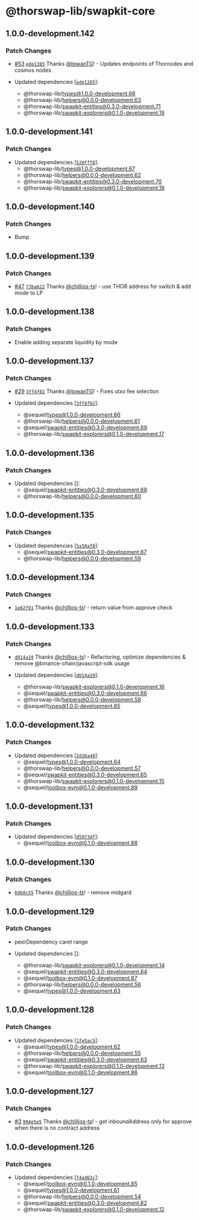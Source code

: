 # @thorswap-lib/swapkit-core

## 1.0.0-development.142

### Patch Changes

- [#53](https://github.com/thorswap/SwapKit/pull/53) [`ede1285`](https://github.com/thorswap/SwapKit/commit/ede1285e71d57a74dc4ef8a8a8fa615a1ab7244f) Thanks [@towanTG](https://github.com/towanTG)! - Updates endpoints of Thornodes and cosmos nodes

- Updated dependencies [[`ede1285`](https://github.com/thorswap/SwapKit/commit/ede1285e71d57a74dc4ef8a8a8fa615a1ab7244f)]:
  - @thorswap-lib/types@1.0.0-development.68
  - @thorswap-lib/helpers@0.0.0-development.63
  - @thorswap-lib/swapkit-entities@0.3.0-development.71
  - @thorswap-lib/swapkit-explorers@0.1.0-development.19

## 1.0.0-development.141

### Patch Changes

- Updated dependencies [[`520fff8`](https://github.com/thorswap/SwapKit/commit/520fff8cea4b0132211636e96a2ae94f46725e5b)]:
  - @thorswap-lib/types@1.0.0-development.67
  - @thorswap-lib/helpers@0.0.0-development.62
  - @thorswap-lib/swapkit-entities@0.3.0-development.70
  - @thorswap-lib/swapkit-explorers@0.1.0-development.18

## 1.0.0-development.140

### Patch Changes

- Bump

## 1.0.0-development.139

### Patch Changes

- [#47](https://github.com/thorswap/SwapKit/pull/47) [`73ba622`](https://github.com/thorswap/SwapKit/commit/73ba622353b6c9e23abc0c529a23e6a4422810f5) Thanks [@chillios-ts](https://github.com/chillios-ts)! - use THOR address for switch & add mode to LP

## 1.0.0-development.138

### Patch Changes

- Enable adding separate liquidity by mode

## 1.0.0-development.137

### Patch Changes

- [#29](https://github.com/thorswap/SwapKit/pull/29) [`3ff4f02`](https://github.com/thorswap/SwapKit/commit/3ff4f027d1064ecbf6c6c122c4eb6d950fce7562) Thanks [@towanTG](https://github.com/towanTG)! - Fixes utxo fee selection

- Updated dependencies [[`3ff4f02`](https://github.com/thorswap/SwapKit/commit/3ff4f027d1064ecbf6c6c122c4eb6d950fce7562)]:
  - @sequel/types@1.0.0-development.66
  - @thorswap-lib/helpers@0.0.0-development.61
  - @sequel/swapkit-entities@0.3.0-development.69
  - @thorswap-lib/swapkit-explorers@0.1.0-development.17

## 1.0.0-development.136

### Patch Changes

- Updated dependencies []:
  - @sequel/swapkit-entities@0.3.0-development.68
  - @thorswap-lib/helpers@0.0.0-development.60

## 1.0.0-development.135

### Patch Changes

- Updated dependencies [[`5a50af8`](https://github.com/thorswap/SwapKit/commit/5a50af87a3207426cc8dc9da2d7d751148fb89d1)]:
  - @sequel/swapkit-entities@0.3.0-development.67
  - @thorswap-lib/helpers@0.0.0-development.59

## 1.0.0-development.134

### Patch Changes

- [`1e82f91`](https://github.com/thorswap/SwapKit/commit/1e82f911773c9211ebe6d540130a22a95a6877b0) Thanks [@chillios-ts](https://github.com/chillios-ts)! - return value from approve check

## 1.0.0-development.133

### Patch Changes

- [`d014a19`](https://github.com/thorswap/SwapKit/commit/d014a193596511a1500b5851df78a734c86bb894) Thanks [@chillios-ts](https://github.com/chillios-ts)! - Refactoring, optimize dependencies & remove @binance-chain/javascript-sdk usage

- Updated dependencies [[`d014a19`](https://github.com/thorswap/SwapKit/commit/d014a193596511a1500b5851df78a734c86bb894)]:
  - @thorswap-lib/swapkit-explorers@0.1.0-development.16
  - @sequel/swapkit-entities@0.3.0-development.66
  - @thorswap-lib/helpers@0.0.0-development.58
  - @sequel/types@1.0.0-development.65

## 1.0.0-development.132

### Patch Changes

- Updated dependencies [[`2d16a48`](https://github.com/thorswap/SwapKit/commit/2d16a488511efc65385def9cf7a309e84bf4f62b)]:
  - @sequel/types@1.0.0-development.64
  - @thorswap-lib/helpers@0.0.0-development.57
  - @sequel/swapkit-entities@0.3.0-development.65
  - @thorswap-lib/swapkit-explorers@0.1.0-development.15
  - @sequel/toolbox-evm@0.1.0-development.89

## 1.0.0-development.131

### Patch Changes

- Updated dependencies [[`d59734f`](https://github.com/thorswap/SwapKit/commit/d59734f5f10234b2f10554a622a79a3229dd7719)]:
  - @sequel/toolbox-evm@0.1.0-development.88

## 1.0.0-development.130

### Patch Changes

- [`69b8c55`](https://github.com/thorswap/SwapKit/commit/69b8c557aa5bef2102727cf2734c67be880f8c93) Thanks [@chillios-ts](https://github.com/chillios-ts)! - remove midgard

## 1.0.0-development.129

### Patch Changes

- peerDependency caret range

- Updated dependencies []:
  - @thorswap-lib/swapkit-explorers@0.1.0-development.14
  - @sequel/swapkit-entities@0.3.0-development.64
  - @sequel/toolbox-evm@0.1.0-development.87
  - @thorswap-lib/helpers@0.0.0-development.56
  - @sequel/types@1.0.0-development.63

## 1.0.0-development.128

### Patch Changes

- Updated dependencies [[`1fe5ac5`](https://github.com/thorswap/SwapKit/commit/1fe5ac5fe14eb1bb677c2d824578963622d176db)]:
  - @sequel/types@1.0.0-development.62
  - @thorswap-lib/helpers@0.0.0-development.55
  - @sequel/swapkit-entities@0.3.0-development.63
  - @thorswap-lib/swapkit-explorers@0.1.0-development.13
  - @sequel/toolbox-evm@0.1.0-development.86

## 1.0.0-development.127

### Patch Changes

- [#3](https://github.com/thorswap/SwapKit/pull/3) [`994e5e5`](https://github.com/thorswap/SwapKit/commit/994e5e5820b9b982359c9fc63ddd10de15d8d63e) Thanks [@chillios-ts](https://github.com/chillios-ts)! - get inboundAddress only for approve when there is no contract address

## 1.0.0-development.126

### Patch Changes

- Updated dependencies [[`f4ad63c`](https://github.com/thorswap/SwapKit/commit/f4ad63cf5715bc198e44aad29d031acaeffd8434)]:
  - @sequel/toolbox-evm@0.1.0-development.85
  - @sequel/types@1.0.0-development.61
  - @thorswap-lib/helpers@0.0.0-development.54
  - @sequel/swapkit-entities@0.3.0-development.62
  - @thorswap-lib/swapkit-explorers@0.1.0-development.12
